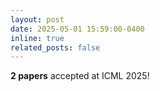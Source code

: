```yaml
---
layout: post
date: 2025-05-01 15:59:00-0400
inline: true
related_posts: false
---
```


**2 papers** accepted at ICML 2025!
